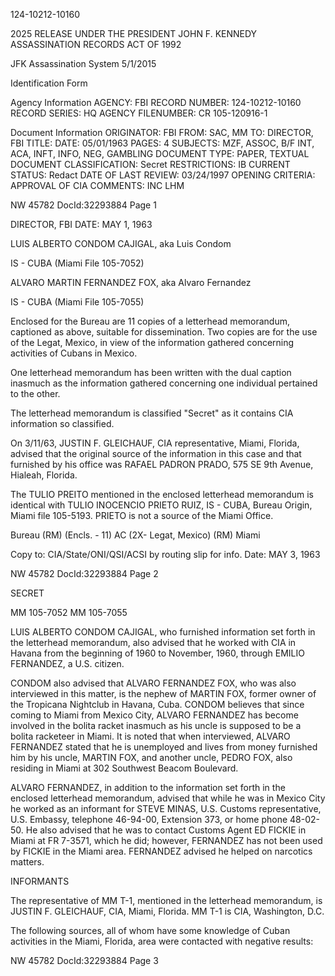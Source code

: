 124-10212-10160

2025 RELEASE UNDER THE PRESIDENT JOHN F. KENNEDY ASSASSINATION RECORDS ACT OF 1992

JFK Assassination System 5/1/2015

Identification Form

Agency Information
AGENCY: FBI
RECORD NUMBER: 124-10212-10160
RECORD SERIES: HQ
AGENCY FILENUMBER: CR 105-120916-1

Document Information
ORIGINATOR: FBI
FROM: SAC, MM
TO: DIRECTOR, FBI
TITLE:
DATE: 05/01/1963
PAGES: 4
SUBJECTS: MZF, ASSOC, B/F INT, ACA, INFT, INFO, NEG, GAMBLING
DOCUMENT TYPE: PAPER, TEXTUAL DOCUMENT
CLASSIFICATION: Secret
RESTRICTIONS: IB
CURRENT STATUS: Redact
DATE OF LAST REVIEW: 03/24/1997
OPENING CRITERIA: APPROVAL OF CIA
COMMENTS: INC LHM

NW 45782 DocId:32293884 Page 1

DIRECTOR, FBI DATE: MAY 1, 1963

LUIS ALBERTO CONDOM CAJIGAL, aka Luis Condom

IS - CUBA
(Miami File 105-7052)

ALVARO MARTIN FERNANDEZ FOX, aka Alvaro Fernandez

IS - CUBA
(Miami File 105-7055)

Enclosed for the Bureau are 11 copies of a letterhead memorandum, captioned as above, suitable for dissemination.
Two copies are for the use of the Legat, Mexico, in view of the information gathered concerning activities of Cubans in Mexico.

One letterhead memorandum has been written with the dual caption inasmuch as the information gathered concerning one individual pertained to the other.

The letterhead memorandum is classified "Secret" as it contains CIA information so classified.

On 3/11/63, JUSTIN F. GLEICHAUF, CIA representative, Miami, Florida, advised that the original source of the information in this case and that furnished by his office was RAFAEL PADRON PRADO, 575 SE 9th Avenue, Hialeah, Florida.

The TULIO PREITO mentioned in the enclosed letterhead memorandum is identical with TULIO INOCENCIO PRIETO RUIZ, IS - CUBA, Bureau Origin, Miami file 105-5193. PRIETO is not a source of the Miami Office.

Bureau (RM) (Encls. - 11)
AC (2X- Legat, Mexico) (RM)
Miami

Copy to: CIA/State/ONI/QSI/ACSI
by routing slip for info.
Date: MAY 3, 1963

NW 45782 DocId:32293884 Page 2

SECRET

MM 105-7052
MM 105-7055

LUIS ALBERTO CONDOM CAJIGAL, who furnished information set forth in the letterhead memorandum, also advised that he worked with CIA in Havana from the beginning of 1960 to November, 1960, through EMILIO FERNANDEZ, a U.S. citizen.

CONDOM also advised that ALVARO FERNANDEZ FOX, who was also interviewed in this matter, is the nephew of MARTIN FOX, former owner of the Tropicana Nightclub in Havana, Cuba.
CONDOM believes that since coming to Miami from Mexico City, ALVARO FERNANDEZ has become involved in the bolita racket inasmuch as his uncle is supposed to be a bolita racketeer in Miami. It is noted that when interviewed, ALVARO FERNANDEZ stated that he is unemployed and lives from money furnished him by his uncle, MARTIN FOX, and another uncle, PEDRO FOX, also residing in Miami at 302 Southwest Beacom Boulevard.

ALVARO FERNANDEZ, in addition to the information set forth in the enclosed letterhead memorandum, advised that while he was in Mexico City he worked as an informant for STEVE MINAS, U.S. Customs representative, U.S. Embassy, telephone 46-94-00, Extension 373, or home phone 48-02-50. He also advised that he was to contact Customs Agent ED FICKIE in Miami at FR 7-3571, which he did; however, FERNANDEZ has not been used by FICKIE in the Miami area. FERNANDEZ advised he helped on narcotics matters.

INFORMANTS

The representative of MM T-1, mentioned in the letterhead memorandum, is JUSTIN F. GLEICHAUF, CIA, Miami, Florida. MM T-1 is CIA, Washington, D.C.

The following sources, all of whom have some knowledge of Cuban activities in the Miami, Florida, area were contacted with negative results:

NW 45782 DocId:32293884 Page 3

